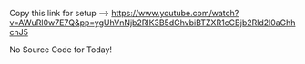 Copy this link for setup --> https://www.youtube.com/watch?v=AWuRl0w7E7Q&pp=ygUhVnNjb2RlK3B5dGhvbiBTZXR1cCBjb2Rld2l0aGhhcnJ5

No Source Code for Today!